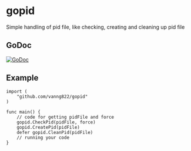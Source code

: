 # gopid

Simple handling of pid file, like checking, creating and cleaning up pid file


## GoDoc

[![GoDoc](https://godoc.org/github.com/vanng822/gopid?status.svg)](https://godoc.org/github.com/vanng822/gopid)


## Example

	import (
		"github.com/vanng822/gopid"
	)
	
	func main() {
		// code for getting pidFile and force
		gopid.CheckPid(pidFile, force)
		gopid.CreatePid(pidFile)
		defer gopid.CleanPid(pidFile)
		// running your code
	}